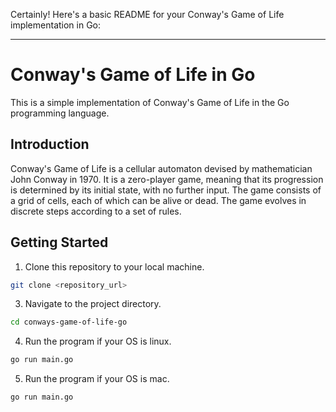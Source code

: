 Certainly! Here's a basic README for your Conway's Game of Life implementation in Go:

---

# Conway's Game of Life in Go

This is a simple implementation of Conway's Game of Life in the Go programming language.

## Introduction

Conway's Game of Life is a cellular automaton devised by mathematician John Conway in 1970. It is a zero-player game, meaning that its progression is determined by its initial state, with no further input. The game consists of a grid of cells, each of which can be alive or dead. The game evolves in discrete steps according to a set of rules.

## Getting Started

1. Clone this repository to your local machine.

```bash
git clone <repository_url>
```

3. Navigate to the project directory.

```bash
cd conways-game-of-life-go
```

4. Run the program if your OS is linux.
```bash
go run main.go
```

5. Run the program if your OS is mac.
```bash
go run main.go
```